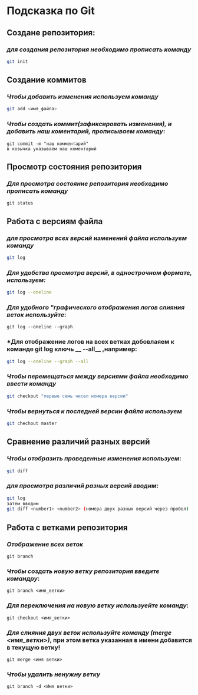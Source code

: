 # **Подсказка по Git**

## **Создане репозитория**:
### *для создания репозитория необходимо прописать команду*

```sh
git init
``````

## **Создание коммитов**

### *Чтобы добавить изменения используем команду*

```sh 
git add <имя_файла>
``````

### *Чтобы создать коммит(зафиксировать изменения), и добавить наш коментарий, прописываем команду*:
``````
git commit -m "наш комментарий"
в ковычка указываем наш коментарий
``````

## **Просмотр состояния репозитория** 

### *Для просмотра состояние репозитория необходимо прописать команду*

```
git status
```

## **Работа с версиям файла** 

### *для просмотра всех версий изменений файла используем команду*

```sh
git log
```


### *Для удобства просмотра версий, в однострочном формате, используем:*

```sh
git log --oneline 
```

### *Для удобного "__графического__ отображения логов слияния веток используйте*:
```
git log --oneline --graph
```

### *Для отображение логов на всех ветках добовлаяем к команде __git log__ ключь __ --all__ ,например:
```sh
git log --oneline --graph --all
```

### *Чтобы перемещаться между версиями файла необходимо ввести команду*

```sh
git checkout "первые семь чисел номера версии"
```

### *Чтобы вернуться к последней версии файла используем*

```sh
git chechout master
``````

## **Сравнение различий разных версий** 

### *Чтобы отобразить проведенные изменения используем*:
```sh
git diff
``````

### *для просмотра различий разных версий вводим*:

```sh
git log
затем вводим
git diff <number1> <number2> (номера двух разных версий через пробел)
```

## **Работа с ветками репозитория**

### *Отображение всех веток*
```
git branch
``````

### *Чтобы создать новую ветку репозитория введите командру*:
```
git branch <имя_ветки>
```

### *Для переключения на новую ветку используейте команду*:
```
git checkout <имя_ветки>
```

### *Для слияния двух веток используйте команду (merge <имя_ветки>)*, __при этом ветка указанная в имени добавится в текущую ветку!__
```
git merge <имя ветки>
```

### *Чтобы удалить ненужну ветку*
```
git branch -d <Имя ветки>
```


